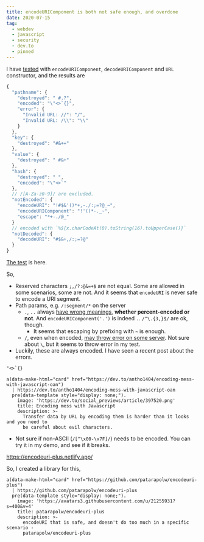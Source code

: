 ```yaml
---
title: encodeURIComponent is both not safe enough, and overdone
date: 2020-07-15
tag:
  - webdev
  - javascript
  - security
  - dev.to
  - pinned
---
```


I have [tested](https://github.com/patarapolw/encodeuri-plus/blob/master/tests/url-constructor.ts) with `encodeURIComponent`, `decodeURIComponent` and `URL` constructor, and the results are

<!-- excerpt -->

```js
{
  "pathname": {
    "destroyed": " #.?",
    "encoded": "\"<>`{}",
    "error": {
      "Invalid URL: //": "/",
      "Invalid URL: /\\": "\\"
    }
  },
  "key": {
    "destroyed": "#&+="
  },
  "value": {
    "destroyed": " #&+"
  },
  "hash": {
    "destroyed": " ",
    "encoded": "\"<>`"
  },
  // /[A-Za-z0-9]/ are excluded.
  "notEncoded": {
    "encodeURI": "!#$&'()*+,-./:;=?@_~",
    "encodeURIComponent": "!'()*-._~",
    "escape": "*+-./@_"
  }
  // encoded with `%${x.charCodeAt(0).toString(16).toUpperCase()}`
  "notDecoded": {
    "decodeURI": "#$&+,/:;=?@"
  }
}
```

[The test](https://github.com/patarapolw/encodeuri-plus/blob/master/tests/url-constructor.ts) is here.

So,

- Reserved characters `;,/?:@&=+$` are not equal. Some are allowed in some scenarios, some are not. And it seems that `encodeURI` is never safe to encode a URI segment.
- Path params, e.g. `/:segment/*` on the server
  - `.`, `..` always [have wrong meanings](https://stackoverflow.com/questions/3856693/a-url-resource-that-is-a-dot-2e), **whether percent-encoded or not**. And `encodeURIComponent('.')` is indeed `.`. `/^\.{3,}$/` are ok, though.
    - It seems that escaping by prefixing with `~` is enough.
  - `/`, even when encoded, [may throw error on some server](https://stackoverflow.com/questions/3235219/urlencoded-forward-slash-is-breaking-url). Not sure about `\`, but it seems to throw error in my test.
- Luckily, these are always encoded. I have seen a recent post about the errors.

```txt
"<>`{}
```

```pug parsed
a(data-make-html="card" href="https://dev.to/antho1404/encoding-mess-with-javascript-oan")
  | https://dev.to/antho1404/encoding-mess-with-javascript-oan
  pre(data-template style="display: none;").
    image: 'https://dev.to/social_previews/article/397520.png'
    title: Encoding mess with Javascript
    description: >-
      Transfer data by URL by encoding them is harder than it looks and you need to
      be careful about evil characters.
```

- Not sure if non-ASCII (`/[^\x00-\x7F]/`) needs to be encoded. You can try it in my demo, and see if it breaks.

<https://encodeuri-plus.netlify.app/>

So, I created a library for this,

```pug parsed
a(data-make-html="card" href="https://github.com/patarapolw/encodeuri-plus")
  | https://github.com/patarapolw/encodeuri-plus
  pre(data-template style="display: none;").
    image: 'https://avatars3.githubusercontent.com/u/21255931?s=400&v=4'
    title: patarapolw/encodeuri-plus
    description: >-
      encodeURI that is safe, and doesn't do too much in a specific scenario -
      patarapolw/encodeuri-plus
```
